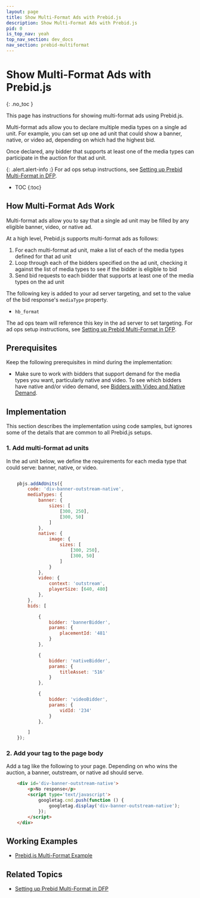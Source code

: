 ```yaml
---
layout: page
title: Show Multi-Format Ads with Prebid.js
description: Show Multi-Format Ads with Prebid.js
pid: 0
is_top_nav: yeah
top_nav_section: dev_docs
nav_section: prebid-multiformat
---
```


<div class="bs-docs-section" markdown="1">

# Show Multi-Format Ads with Prebid.js
{: .no_toc }

This page has instructions for showing multi-format ads using Prebid.js.

Multi-format ads allow you to declare multiple media types on a single ad unit.  For example, you can set up one ad unit that could show a banner, native, or video ad, depending on which had the highest bid. 

Once declared, any bidder that supports at least one of the media types can participate in the auction for that ad unit.

{: .alert.alert-info :}
For ad ops setup instructions, see [Setting up Prebid Multi-Format in DFP]({{site.baseurl}}/adops/setting-up-prebid-multiformat-in-dfp.html).

* TOC
{:toc}

## How Multi-Format Ads Work

Multi-format ads allow you to say that a single ad unit may be filled by any eligible banner, video, or native ad.

At a high level, Prebid.js supports multi-format ads as follows:

1. For each multi-format ad unit, make a list of each of the media types defined for that ad unit
2. Loop through each of the bidders specified on the ad unit, checking it against the list of media types to see if the bidder is eligible to bid
3. Send bid requests to each bidder that supports at least one of the media types on the ad unit

The following key is added to your ad server targeting, and set to the value of the bid response's `mediaType` property.

+ `hb_format`

The ad ops team will reference this key in the ad server to set targeting.  For ad ops setup instructions, see [Setting up Prebid Multi-Format in DFP]({{site.baseurl}}/adops/setting-up-prebid-multiformat-in-dfp.html).

## Prerequisites

Keep the following prerequisites in mind during the implementation:

+ Make sure to work with bidders that support demand for the media types you want, particularly native and video.  To see which bidders have native and/or video demand, see [Bidders with Video and Native Demand]({{site.baseurl}}/dev-docs/bidders.html#bidders-with-video-and-native-demand).

## Implementation

This section describes the implementation using code samples, but ignores some of the details that are common to all Prebid.js setups.

### 1. Add multi-format ad units

In the ad unit below, we define the requirements for each media type that could serve: banner, native, or video.

```javascript

    pbjs.addAdUnits({
        code: 'div-banner-outstream-native',
        mediaTypes: {
            banner: {
                sizes: [
                    [300, 250],
                    [300, 50]
                ]
            },
            native: {
                image: {
                    sizes: [
                        [300, 250],
                        [300, 50]
                    ]
                }
            },
            video: {
                context: 'outstream',
                playerSize: [640, 480]
            },
        },
        bids: [

            {
                bidder: 'bannerBidder',
                params: {
                    placementId: '481'
                }
            },

            {
                bidder: 'nativeBidder',
                params: {
                    titleAsset: '516'
                }
            },

            {
                bidder: 'videoBidder',
                params: {
                    vidId: '234'
                }
            },

        ]
    });
```

### 2. Add your tag to the page body

Add a tag like the following to your page.  Depending on who wins the auction, a banner, outstream, or native ad should serve.

```html
    <div id='div-banner-outstream-native'>
        <p>No response</p>
        <script type='text/javascript'>
            googletag.cmd.push(function () {
                googletag.display('div-banner-outstream-native');
            });
        </script>
    </div>
```

## Working Examples

+ [Prebid.js Multi-Format Example]({{site.baseurl}}/dev-docs/examples/multiformat-example.html)

## Related Topics

+ [Setting up Prebid Multi-Format in DFP]({{site.baseurl}}/adops/setting-up-prebid-multiformat-in-dfp.html)

</div>
